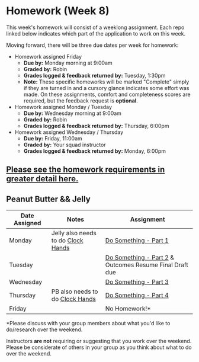 # Homework (Week 8)

This week's homework will consist of a weeklong assignment. Each repo linked below indicates
which part of the application to work on this week.


Moving forward, there will be three due dates per week for homework:

- Homework assigned Friday
  - **Due by:** Monday morning at 9:00am
  - **Graded by:** Robin
  - **Grades logged & feedback returned by:** Tuesday, 1:30pm 
  - **Note:** These specific homeworks will be marked "Complete" simply if they are turned in and a cursory glance indicates some effort was made. On these assignments, comfort and completeness scores are required, but the feedback request is **optional**.
- Homework assigned Monday / Tuesday
  - **Due by:** Wednesday morning at 9:00am
  - **Graded by:** Robin
  - **Grades logged & feedback returned by:** Thursday, 6:00pm
- Homework assigned Wednesday / Thursday
  - **Due by:** Friday, 11:00am
  - **Graded by:** Your squad instructor
  - **Grades logged & feedback returned by:** Monday, 6:00pm

## [Please see the homework requirements in greater detail here.](https://github.com/ga-dc/pbj/blob/master/homework-process.md)

## Peanut Butter && Jelly

| Date Assigned | Notes                          | Assignment |
|---------------|--------------------------------|------------|
| Monday        | Jelly also needs to do [Clock Hands](https://github.com/ga-dc/sundial) | [Do Something - Part 1](https://github.com/ga-dc/do_something_express_part1) |
| Tuesday       |                                | [Do Something - Part 2](https://github.com/ga-dc/do_something_express_part2) & Outcomes Resume Final Draft due|
| Wednesday     |                                | [Do Something - Part 3](https://github.com/ga-dc/do_something_express_part3) |
| Thursday      | PB also needs to do [Clock Hands](https://github.com/ga-dc/sundial) | [Do Something - Part 4](https://github.com/ga-dc/do_something_express_part4) |
| Friday        |                                | No Homework!* |

*Please discuss with your group members about what you'd like to do/research over the weekend.

Instructors **are not** requiring or suggesting that you work over the weekend. Please be considerate
of others in your group as you think about what to do over the weekend.

